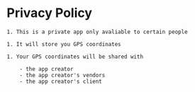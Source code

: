 # Privacy Policy

    1. This is a private app only avaliable to certain people
    
    1. It will store you GPS coordinates

    1. Your GPS coordinates will be shared with 
    
        - the app creator
        - the app creator's vendors
        - the app creator's client
